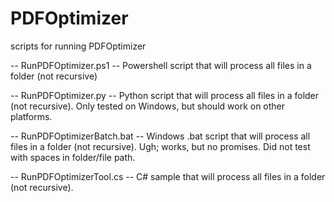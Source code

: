 # PDFOptimizer
scripts for running PDFOptimizer

-- RunPDFOptimizer.ps1 -- Powershell script that will process all files in a folder (not recursive)

-- RunPDFOptimizer.py -- Python script that will process all files in a folder (not recursive). Only tested on Windows, but should work on other platforms.

-- RunPDFOptimizerBatch.bat -- Windows .bat script that will process all files in a folder (not recursive). Ugh; works, but no promises. Did not test with spaces in folder/file path.

-- RunPDFOptimizerTool.cs -- C# sample that will process all files in a folder (not recursive). 

